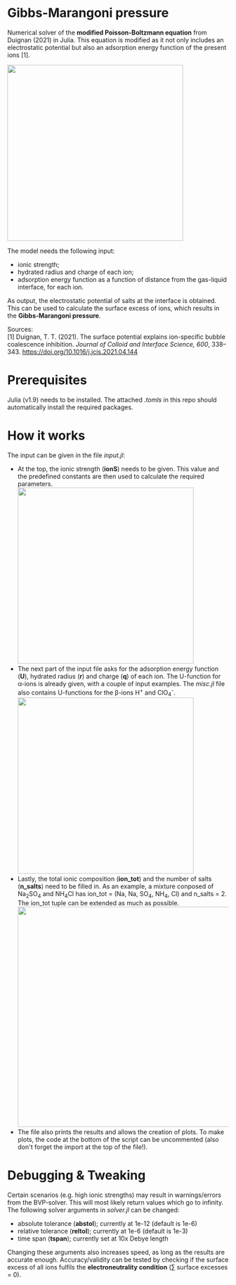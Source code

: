 # Gibbs-Marangoni pressure
Numerical solver of the **modified Poisson-Boltzmann equation** from Duignan (2021) in Julia. This equation is modified as it not only includes an electrostatic potential but also an adsorption energy function of the present ions [1].

<img src="https://github.com/stijnrommens/GM_pressure/assets/113170925/cc816c5d-426a-4f06-9b4b-0b75e1747da0" width="400">

The model needs the following input:
- ionic strength;
- hydrated radius and charge of each ion;
- adsorption energy function as a function of distance from the gas-liquid interface, for each ion.

As output, the electrostatic potential of salts at the interface is obtained. This can be used to calculate the surface excess of ions, which results in the **Gibbs-Marangoni pressure**.

Sources:\
[1] Duignan, T. T. (2021). The surface potential explains ion-specific bubble coalescence inhibition. _Journal of Colloid and Interface Science, 600_, 338–343. https://doi.org/10.1016/j.jcis.2021.04.144

# Prerequisites
Julia (v1.9) needs to be installed. The attached _.tomls_ in this repo should automatically install the required packages.

# How it works
The input can be given in the file _input.jl_:
- At the top, the ionic strength (**ionS**) needs to be given. This value and the predefined constants are then used to calculate the required parameters. \
  <img src="https://github.com/stijnrommens/GM_pressure/blob/main/ionS_fig.PNG" width="400">
- The next part of the input file asks for the adsorption energy function (**U**), hydrated radius (**r**) and charge (**q**) of each ion. The U-function for α-ions is already given, with a couple of input examples. The _misc.jl_ file also contains U-functions for the β-ions H<sup>+</sup> and ClO<sub>4</sub><sup>-</sup>. \
  <img src="https://github.com/stijnrommens/GM_pressure/blob/main/Uqr_fig.PNG" width="400">
- Lastly, the total ionic composition (**ion_tot**) and the number of salts (**n_salts**) need to be filled in. As an example, a mixture conposed of Na<sub>2</sub>SO<sub>4</sub> and NH<sub>4</sub>Cl has ion_tot = (Na, Na, SO<sub>4</sub>, NH<sub>4</sub>, Cl) and n_salts = 2. The ion_tot tuple can be extended as much as possible. \
  <img src="https://github.com/stijnrommens/GM_pressure/blob/main/ntot_fig.PNG" width="500">
- The file also prints the results and allows the creation of plots. To make plots, the code at the bottom of the script can be uncommented (also don't forget the import at the top of the file!).


# Debugging & Tweaking
Certain scenarios (e.g. high ionic strengths) may result in warnings/errors from the BVP-solver. This will most likely return values which go to infinity. The following solver arguments in _solver.jl_ can be changed:
- absolute tolerance (**abstol**); currently at 1e-12 (default is 1e-6)
- relative tolerance (**reltol**); currently at 1e-6 (default is 1e-3)
- time span (**tspan**); currently set at 10x Debye length

Changing these arguments also increases speed, as long as the results are accurate enough. Accuracy/validity can be tested by checking if the surface excess of all ions fulfils the **electroneutrality condition** ($\sum$ surface excesses = 0).
